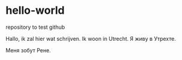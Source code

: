 # hello-world
repository to test github

Hallo, ik zal hier wat schrijven. 
Ik woon in Utrecht.
Я живу в Утрехте.

Меня зобут Рене.
